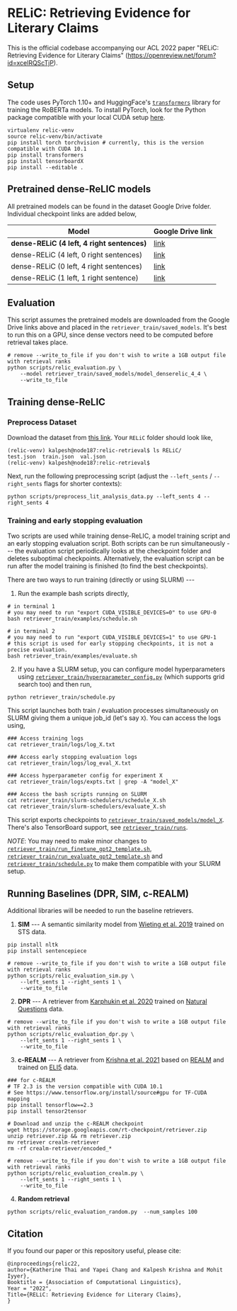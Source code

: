# RELiC: Retrieving Evidence for Literary Claims

This is the official codebase accompanying our ACL 2022 paper "RELiC: Retrieving Evidence for Literary Claims" (https://openreview.net/forum?id=xcelRQScTjP).

## Setup

The code uses PyTorch 1.10+ and HuggingFace's [`transformers`](https://github.com/huggingface/transformers) library for training the RoBERTa models. To install PyTorch, look for the Python package compatible with your local CUDA setup [here](https://pytorch.org).

```
virtualenv relic-venv
source relic-venv/bin/activate
pip install torch torchvision # currently, this is the version compatible with CUDA 10.1
pip install transformers
pip install tensorboardX
pip install --editable .
```

## Pretrained dense-ReLIC models

All pretrained models can be found in the dataset Google Drive folder. Individual checkpoint links are added below,

| Model                                   | Google Drive link |
|-----------------------------------------|-------------------|
| **dense-RELiC (4 left, 4 right sentences)** | [link](https://drive.google.com/drive/folders/1Y2PxHRycWucQtQCbw5OxN8eQMEZtS43h?usp=sharing)              |
| dense-RELiC (4 left, 0 right sentences) | [link](https://drive.google.com/drive/folders/1TfKMY-XZhI5IVXPpRZ59n3j2jiw_VQcH?usp=sharing)              |
| dense-RELiC (0 left, 4 right sentences) | [link](https://drive.google.com/drive/folders/1fw9BRrNnU9TzkabBf7PUrWyzXQCqFrB0?usp=sharing)              |
| dense-RELiC (1 left, 1 right sentence) | [link](https://drive.google.com/drive/folders/1GFgwXyEYg0IL5eYJ-sqg9Zm2hKTVXOFt?usp=sharing)              |

## Evaluation

This script assumes the pretrained models are downloaded from the Google Drive links above and placed in the `retriever_train/saved_models`. It's best to run this on a GPU, since dense vectors need to be computed before retrieval takes place.

```
# remove --write_to_file if you don't wish to write a 1GB output file with retrieval ranks
python scripts/relic_evaluation.py \
    --model retriever_train/saved_models/model_denserelic_4_4 \
    --write_to_file
```

## Training dense-ReLIC

### Preprocess Dataset

Download the dataset from [this link](https://drive.google.com/drive/folders/1A-UhzFdeLiEuTa6cvwSmHKMc1gSBvEGB?usp=sharing). Your `RELiC` folder should look like,

```
(relic-venv) kalpesh@node187:relic-retrieval$ ls RELiC/
test.json  train.json  val.json
(relic-venv) kalpesh@node187:relic-retrieval$
```

Next, run the following preprocessing script (adjust the `--left_sents` / `--right_sents` flags for shorter contexts):

```
python scripts/preprocess_lit_analysis_data.py --left_sents 4 --right_sents 4
```

### Training and early stopping evaluation

Two scripts are used while training dense-ReLIC, a model training script and an early stopping evaluation script. Both scripts can be run simultaneously --- the evaluation script periodically looks at the checkpoint folder and deletes suboptimal checkpoints. Alternatively, the evaluation script can be run after the model training is finished (to find the best checkpoints).

There are two ways to run training (directly or using SLURM) ---

1. Run the example bash scripts directly,

```
# in terminal 1
# you may need to run "export CUDA_VISIBLE_DEVICES=0" to use GPU-0
bash retriever_train/examples/schedule.sh

# in terminal 2
# you may need to run "export CUDA_VISIBLE_DEVICES=1" to use GPU-1
# this script is used for early stopping checkpoints, it is not a precise evaluation.
bash retriever_train/examples/evaluate.sh
```

2. If you have a SLURM setup, you can configure model hyperparameters using [`retriever_train/hyperparameter_config.py`](retriever_train/hyperparameter_config.py) (which supports grid search too) and then run,

```
python retriever_train/schedule.py
```

This script launches both train / evaluation processes simultaneously on SLURM giving them a unique job_id (let's say `X`). You can access the logs using,

```
### Access training logs
cat retriever_train/logs/log_X.txt

### Access early stopping evaluation logs
cat retriever_train/logs/log_eval_X.txt

### Access hyperparameter config for experiment X
cat retriever_train/logs/expts.txt | grep -A "model_X"

### Access the bash scripts running on SLURM
cat retriever_train/slurm-schedulers/schedule_X.sh
cat retriever_train/slurm-schedulers/evaluate_X.sh
```

This script exports checkpoints to [`retriever_train/saved_models/model_X`](retriever_train/saved_models/model_X). There's also TensorBoard support, see [`retriever_train/runs`](retriever_train/runs).

*NOTE*: You may need to make minor changes to [`retriever_train/run_finetune_gpt2_template.sh`](retriever_train/run_finetune_gpt2_template.sh), [`retriever_train/run_evaluate_gpt2_template.sh`](retriever_train/run_evaluate_gpt2_template.sh) and [`retriever_train/schedule.py`](retriever_train/schedule.py) to make them compatible with your SLURM setup.

## Running Baselines (DPR, SIM, c-REALM)

Additional libraries will be needed to run the baseline retrievers.

1. **SIM** --- A semantic similarity model from [Wieting et al. 2019](https://aclanthology.org/P19-1427) trained on STS data.

```
pip install nltk
pip install sentencepiece

# remove --write_to_file if you don't wish to write a 1GB output file with retrieval ranks
python scripts/relic_evaluation_sim.py \
    --left_sents 1 --right_sents 1 \
    --write_to_file
```

2. **DPR** --- A retriever from [Karphukin et al. 2020](https://aclanthology.org/2020.emnlp-main.550) trained on [Natural Questions](https://ai.google.com/research/NaturalQuestions) data.

```
# remove --write_to_file if you don't wish to write a 1GB output file with retrieval ranks
python scripts/relic_evaluation_dpr.py \
    --left_sents 1 --right_sents 1 \
    --write_to_file
```

3. **c-REALM** --- A retriever from [Krishna et al. 2021](https://aclanthology.org/2021.naacl-main.393) based on [REALM](https://arxiv.org/abs/2002.08909) and trained on [ELI5](https://arxiv.org/abs/1907.09190) data.

```
### for c-REALM
# TF 2.3 is the version compatible with CUDA 10.1
# See https://www.tensorflow.org/install/source#gpu for TF-CUDA mapping
pip install tensorflow==2.3
pip install tensor2tensor

# Download and unzip the c-REALM checkpoint
wget https://storage.googleapis.com/rt-checkpoint/retriever.zip
unzip retriever.zip && rm retriever.zip
mv retriever crealm-retriever
rm -rf crealm-retriever/encoded_*

# remove --write_to_file if you don't wish to write a 1GB output file with retrieval ranks
python scripts/relic_evaluation_crealm.py \
    --left_sents 1 --right_sents 1 \
    --write_to_file
```

4. **Random retrieval**

```
python scripts/relic_evaluation_random.py  --num_samples 100
```

## Citation

If you found our paper or this repository useful, please cite:

```
@inproceedings{relic22,
author={Katherine Thai and Yapei Chang and Kalpesh Krishna and Mohit Iyyer},
Booktitle = {Association of Computational Linguistics},
Year = "2022",
Title={RELiC: Retrieving Evidence for Literary Claims},
}
```
